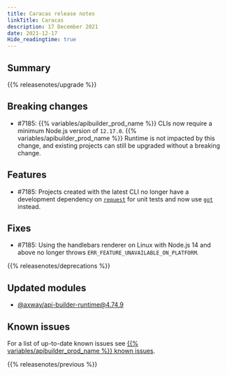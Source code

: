 ```yaml
---
title: Caracas release notes
linkTitle: Caracas
description: 17 December 2021
date: 2021-12-17
Hide_readingtime: true
---
```

## Summary

{{% releasenotes/upgrade %}}

## Breaking changes
* #7185: {{% variables/apibuilder_prod_name %}} CLIs now require a minimum Node.js version of `12.17.0`. {{% variables/apibuilder_prod_name %}} Runtime is not impacted by this change, and existing projects can still be upgraded without a breaking change.

## Features
* #7185: Projects created with the latest CLI no longer have a development dependency on [`request`](https://www.npmjs.com/package/request) for unit tests and now use [`got`](https://github.com/sindresorhus/got) instead.

## Fixes
* #7185: Using the handlebars renderer on Linux with Node.js 14 and above no longer throws `ERR_FEATURE_UNAVAILABLE_ON_PLATFORM`.

{{% releasenotes/deprecations %}}

<!-- Regenerate modules/plugins with api-builder-tools script -->
## Updated modules
* [@axway/api-builder-runtime@4.74.9](https://www.npmjs.com/package/@axway/api-builder-runtime/v/4.74.9)

<!-- ## Updated plugins -->

## Known issues
For a list of up-to-date known issues see [{{% variables/apibuilder_prod_name %}} known issues](/docs/known_issues/).

{{% releasenotes/previous %}}
